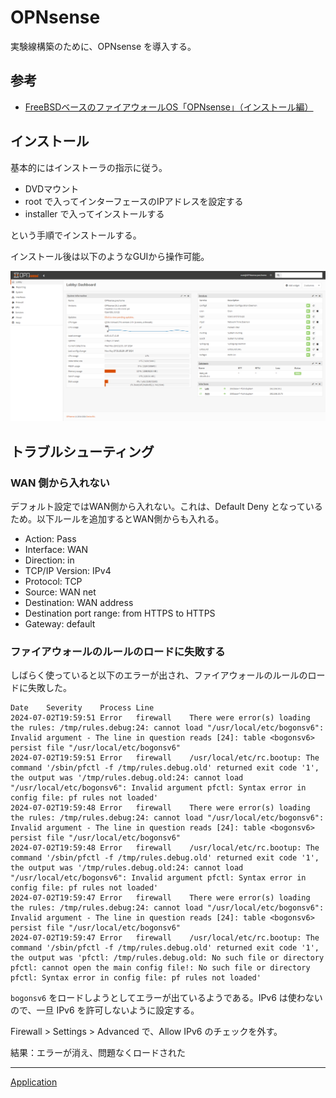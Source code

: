 # OPNsense
実験線構築のために、OPNsense を導入する。

## 参考
- [FreeBSDベースのファイアウォールOS「OPNsense」（インストール編）](https://knowledge.sakura.ad.jp/16674/)

## インストール
基本的にはインストーラの指示に従う。

- DVDマウント
- root で入ってインターフェースのIPアドレスを設定する
- installer で入ってインストールする

という手順でインストールする。

インストール後は以下のようなGUIから操作可能。

![](./01_after_install.png)


## トラブルシューティング
### WAN 側から入れない
デフォルト設定ではWAN側から入れない。これは、Default Deny となっているため。以下ルールを追加するとWAN側からも入れる。

- Action: Pass
- Interface: WAN
- Direction: in
- TCP/IP Version: IPv4
- Protocol: TCP
- Source: WAN net
- Destination: WAN address
- Destination port range: from HTTPS to HTTPS
- Gateway: default

### ファイアウォールのルールのロードに失敗する
しばらく使っていると以下のエラーが出され、ファイアウォールのルールのロードに失敗した。

```
Date    Severity    Process Line
2024-07-02T19:59:51	Error	firewall	There were error(s) loading the rules: /tmp/rules.debug:24: cannot load "/usr/local/etc/bogonsv6": Invalid argument - The line in question reads [24]: table <bogonsv6> persist file "/usr/local/etc/bogonsv6"	
2024-07-02T19:59:51	Error	firewall	/usr/local/etc/rc.bootup: The command '/sbin/pfctl -f /tmp/rules.debug.old' returned exit code '1', the output was '/tmp/rules.debug.old:24: cannot load "/usr/local/etc/bogonsv6": Invalid argument pfctl: Syntax error in config file: pf rules not loaded'	
2024-07-02T19:59:48	Error	firewall	There were error(s) loading the rules: /tmp/rules.debug:24: cannot load "/usr/local/etc/bogonsv6": Invalid argument - The line in question reads [24]: table <bogonsv6> persist file "/usr/local/etc/bogonsv6"	
2024-07-02T19:59:48	Error	firewall	/usr/local/etc/rc.bootup: The command '/sbin/pfctl -f /tmp/rules.debug.old' returned exit code '1', the output was '/tmp/rules.debug.old:24: cannot load "/usr/local/etc/bogonsv6": Invalid argument pfctl: Syntax error in config file: pf rules not loaded'	
2024-07-02T19:59:47	Error	firewall	There were error(s) loading the rules: /tmp/rules.debug:24: cannot load "/usr/local/etc/bogonsv6": Invalid argument - The line in question reads [24]: table <bogonsv6> persist file "/usr/local/etc/bogonsv6"	
2024-07-02T19:59:47	Error	firewall	/usr/local/etc/rc.bootup: The command '/sbin/pfctl -f /tmp/rules.debug.old' returned exit code '1', the output was 'pfctl: /tmp/rules.debug.old: No such file or directory pfctl: cannot open the main config file!: No such file or directory pfctl: Syntax error in config file: pf rules not loaded'
```

`bogonsv6` をロードしようとしてエラーが出ているようである。IPv6 は使わないので、一旦 IPv6 を許可しないように設定する。

Firewall > Settings > Advanced で、Allow IPv6 のチェックを外す。

結果：エラーが消え、問題なくロードされた

---

[Application](../README.md)

